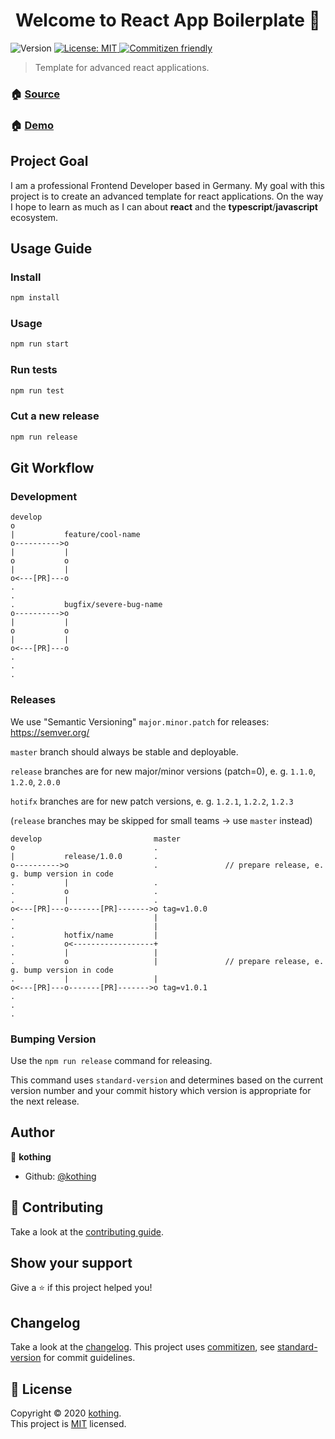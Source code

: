 <h1 align="center">Welcome to React App Boilerplate 👋</h1>
<p>
  <img alt="Version" src="https://img.shields.io/badge/version-0.1.0-blue.svg?cacheSeconds=2592000" />
  <a href="https://github.com/kothing/react-app-boilerplate/blob/master/LICENSE" target="_blank">
    <img alt="License: MIT" src="https://img.shields.io/badge/License-MIT-yellow.svg" />
  </a>
  <a href="http://commitizen.github.io/cz-cli/" target="_blank">
    <img alt="Commitizen friendly" src="https://img.shields.io/badge/commitizen-friendly-brightgreen.svg">
  </a>
</p>

> Template for advanced react applications.

### 🏠 [Source](https://github.com/kothing/react-app-boilerplate)

### 🏠 [Demo](https://react-app-boilerplate.now.sh/)

## Project Goal

I am a professional Frontend Developer based in Germany. My goal with this project is to create an advanced template for
react applications. On the way I hope to learn as much as I can about **react** and the **typescript**/**javascript**
ecosystem.

## Usage Guide

### Install

```sh
npm install
```

### Usage

```sh
npm run start
```

### Run tests

```sh
npm run test
```

### Cut a new release

```sh
npm run release
```

## Git Workflow

### Development

    develop
    o
    |           feature/cool-name
    o---------->o
    |           |
    o           o
    |           |
    o<---[PR]---o
    .
    .
    .           bugfix/severe-bug-name
    o---------->o
    |           |
    o           o
    |           |
    o<---[PR]---o
    .
    .
    .

### Releases

We use "Semantic Versioning" `major.minor.patch` for releases: https://semver.org/

`master` branch should always be stable and deployable.

`release` branches are for new major/minor versions (patch=0), e. g. `1.1.0`, `1.2.0`, `2.0.0`

`hotifx` branches are for new patch versions, e. g. `1.2.1`, `1.2.2`, `1.2.3`

(`release` branches may be skipped for small teams -> use `master` instead)

    develop                         master
    o                               .
    |           release/1.0.0       .
    o---------->o                   .               // prepare release, e. g. bump version in code
    .           |                   .
    .           o                   .
    .           |                   .
    o<---[PR]---o-------[PR]------->o tag=v1.0.0
    .                               |
    .                               |
    .           hotfix/name         |
    .           o<------------------+
    .           |                   |
    .           o                   |               // prepare release, e. g. bump version in code
    .           |                   |
    o<---[PR]---o-------[PR]------->o tag=v1.0.1
    .
    .
    .

### Bumping Version

Use the `npm run release` command for releasing.

This command uses `standard-version` and determines based on the current version number and your commit history which
version is appropriate for the next release.

## Author

👤 **kothing**

- Github: [@kothing](https://github.com/kothing)

## 🤝 Contributing

Take a look at the [contributing guide](https://github.com/kothing/react-app-boilerplate/blob/master/CONTRIBUTING.md).

## Show your support

Give a ⭐️ if this project helped you!

## Changelog

Take a look at the [changelog](https://github.com/kothing/react-app-boilerplate/blob/master/CHANGELOG.md). This project
uses [commitizen](http://commitizen.github.io/cz-cli/), see
[standard-version](https://github.com/conventional-changelog/standard-version) for commit guidelines.

## 📝 License

Copyright &copy; 2020 [kothing](https://github.com/kothing).<br /> This project is
[MIT](https://github.com/kothing/react-app-boilerplate/blob/master/LICENSE) licensed.
